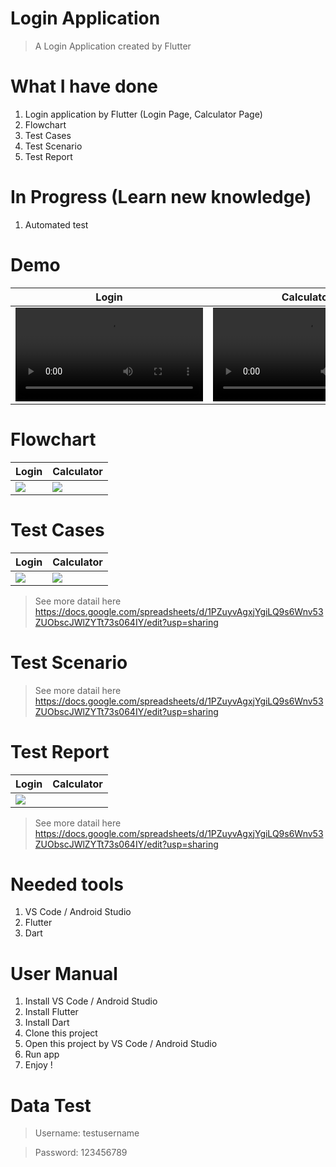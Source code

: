 # Login Application
> A Login Application created by Flutter

# What I have done 
1. Login application by Flutter (Login Page, Calculator Page)
2. Flowchart
3. Test Cases
4. Test Scenario
5. Test Report

# In Progress (Learn new knowledge)
1. Automated test

# Demo
| Login  | Calculator |
| ------------- | ------------- |
| <video src="https://github.com/klim0006/login_app/assets/153447396/a6bbdc55-336d-47ff-a89e-1e3351ec0a4f">  | <video src="https://github.com/klim0006/login_app/assets/153447396/a5881843-e56a-491d-8586-323d5511b9a0">|

# Flowchart
| Login  | Calculator |
| ------------- | ------------- |
| <img src="https://github.com/klim0006/login_app/assets/153447396/489b12a9-3bd5-461e-b06a-b6d27e9de3f3">  | <img src="https://github.com/klim0006/login_app/assets/153447396/0feeb79d-57c8-49a1-902b-1e9ac435b32c">|

# Test Cases
| Login  | Calculator |
| ------------- | ------------- |
| <img src="https://github.com/klim0006/login_app/assets/153447396/8aabbd7b-d8c8-45df-ab60-1efd913a8d76">  | <img src="https://github.com/klim0006/login_app/assets/153447396/a2420961-9c85-4636-be53-a269c21c05df">|
> See more datail here https://docs.google.com/spreadsheets/d/1PZuyvAgxjYgiLQ9s6Wnv53ZUObscJWlZYTt73s064IY/edit?usp=sharing

# Test Scenario
> See more datail here https://docs.google.com/spreadsheets/d/1PZuyvAgxjYgiLQ9s6Wnv53ZUObscJWlZYTt73s064IY/edit?usp=sharing

# Test Report
| Login  | Calculator |
| ------------- | ------------- |
| <img src="https://github.com/klim0006/login_app/assets/153447396/f6f708a3-0b1b-4164-8234-55236eb93c05">  | <img src="">|
> See more datail here https://docs.google.com/spreadsheets/d/1PZuyvAgxjYgiLQ9s6Wnv53ZUObscJWlZYTt73s064IY/edit?usp=sharing

# Needed tools
1. VS Code / Android Studio
2. Flutter
3. Dart

# User Manual
1. Install VS Code / Android Studio
2. Install Flutter
3. Install Dart
4. Clone this project
5. Open this project by VS Code / Android Studio
6. Run app
7. Enjoy !

# Data Test
> Username: testusername

> Password: 123456789

